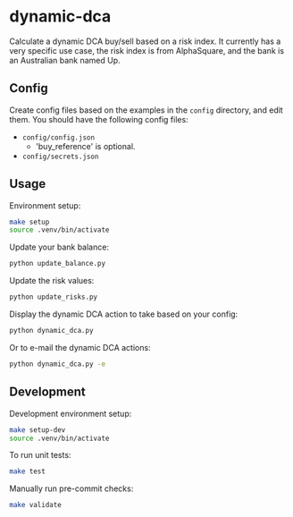 # dynamic-dca
Calculate a dynamic DCA buy/sell based on a risk index. It currently has a very specific use case, the risk
index is from AlphaSquare, and the bank is an Australian bank named Up.

## Config
Create config files based on the examples in the `config` directory, and edit them. You should have the
following config files:
* `config/config.json`
  * 'buy_reference' is optional.
* `config/secrets.json`

## Usage

Environment setup:

```bash
make setup
source .venv/bin/activate
```

Update your bank balance:

```bash
python update_balance.py
```

Update the risk values:

```bash
python update_risks.py
```

Display the dynamic DCA action to take based on your config:

```bash
python dynamic_dca.py
```

Or to e-mail the dynamic DCA actions:

```bash
python dynamic_dca.py -e
```

## Development

Development environment setup:

```bash
make setup-dev
source .venv/bin/activate
```

To run unit tests:

```bash
make test
```

Manually run pre-commit checks:

```bash
make validate
```
